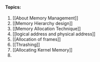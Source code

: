 

#### Topics:

1. [[About Memory Management]]
2. [[Memory Hierarchy design]]
3. [[Memory Allocation Technique]]
4. [[logical address and physical address]]
5. [[Allocation of frames]]
6. [[Thrashing]]
7. [[Allocating Kernel Memory]]
8. 
